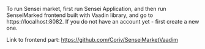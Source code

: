 To run Sensei market, first run Sensei Application,
and then run SenseiMarked frontend built with Vaadin library,
and go to https://localhost:8082.
If you do not have an account yet - first create a new one. 

Link to frontend part:
https://github.com/Coriv/SenseiMarketVaadim